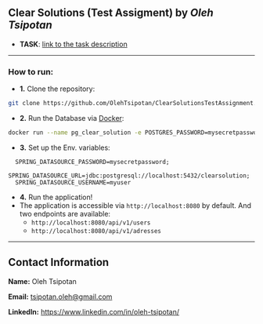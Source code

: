 ## Clear Solutions (Test Assigment) by *Oleh Tsipotan*

- **TASK**: [link to the task description](https://docs.google.com/document/d/1LosRgr72sJYcNumbZKET7uiIJ3Un_ORl25Psn1Dd9hw/edit)

---

### How to run:
- **1.** Clone the repository:
```bash
git clone https://github.com/OlehTsipotan/ClearSolutionsTestAssignment.git
```

- **2.** Run the Database via [Docker](https://www.docker.com/):
```bash
docker run --name pg_clear_solution -e POSTGRES_PASSWORD=mysecretpassword -e POSTGRES_USER=myuser -e POSTGRES_DB=clearsolution -p 5432:5432 -d postgres
```

- **3.** Set up the Env. variables:
```
  SPRING_DATASOURCE_PASSWORD=mysecretpassword;
  SPRING_DATASOURCE_URL=jdbc:postgresql://localhost:5432/clearsolution;
  SPRING_DATASOURCE_USERNAME=myuser
```

- **4.** Run the application!
- The application is accessible via `http://localhost:8080` by default. And two endpoints are available:
  - `http://localhost:8080/api/v1/users`
  - `http://localhost:8080/api/v1/adresses`


---

## Contact Information

**Name:** Oleh Tsipotan

**Email:** tsipotan.oleh@gmail.com

**LinkedIn:** https://www.linkedin.com/in/oleh-tsipotan/
